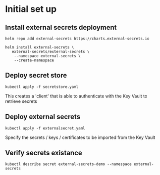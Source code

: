 # Initial set up

## Install external secrets deployment

```
helm repo add external-secrets https://charts.external-secrets.io

helm install external-secrets \
   external-secrets/external-secrets \
    --namespace external-secrets \
    --create-namespace
```

## Deploy secret store
```
kubectl apply -f secretstore.yaml
```
This creates a 'client' that is able to authenticate with the Key Vault to retrieve secrets

## Deploy external secrets
```
kubectl apply -f externalsecret.yaml
```
Specify the secrets / keys / certificates to be imported from the Key Vault

## Verify secrets existance
```
kubectl describe secret external-secrets-demo --namespace external-secrets
```